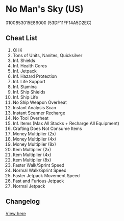 # No Man's Sky (US)
0100853015E86000 (53DF11FF14A5D2EC)

## Cheat List
1. OHK
1. Tons of Units, Nanites, Quicksilver
1. Inf. Shields
1. Inf. Health Cores
1. Inf. Jetpack
1. Inf. Hazard Protection
1. Inf. Life Support
1. Inf. Stamina
1. Inf. Ship Shields
1. Inf. Ship Life
1. No Ship Weapon Overheat
1. Instant Analysis Scan
1. Instant Scanner Recharge
1. No Tool Overheat
1. Inf. Items (Max All Stacks + Recharge All Equipment)
1. Crafting Does Not Consume Items
1. Money Multiplier (2x)
1. Money Multiplier (4x)
1. Money Multiplier (8x)
1. Item Multiplier (2x)
1. Item Multiplier (4x)
1. Item Multiplier (8x)
1. Faster Walk/Sprint Speed
1. Normal Walk/Sprint Speed
1. Faster Jetpack Movement Speed
1. Fast and Furious Jetpack
1. Normal Jetpack

## Changelog
[View here](./CHANGELOG.md)